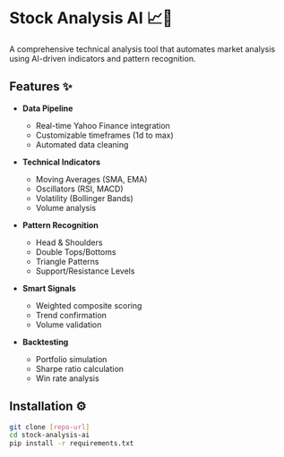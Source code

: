 # Stock Analysis AI 📈🤖

A comprehensive technical analysis tool that automates market analysis using AI-driven indicators and pattern recognition.

## Features ✨

- **Data Pipeline**
  - Real-time Yahoo Finance integration
  - Customizable timeframes (1d to max)
  - Automated data cleaning

- **Technical Indicators**
  - Moving Averages (SMA, EMA)
  - Oscillators (RSI, MACD)
  - Volatility (Bollinger Bands)
  - Volume analysis

- **Pattern Recognition**
  - Head & Shoulders
  - Double Tops/Bottoms 
  - Triangle Patterns
  - Support/Resistance Levels

- **Smart Signals**
  - Weighted composite scoring
  - Trend confirmation
  - Volume validation

- **Backtesting**
  - Portfolio simulation
  - Sharpe ratio calculation
  - Win rate analysis

## Installation ⚙️

```bash
git clone [repo-url]
cd stock-analysis-ai
pip install -r requirements.txt